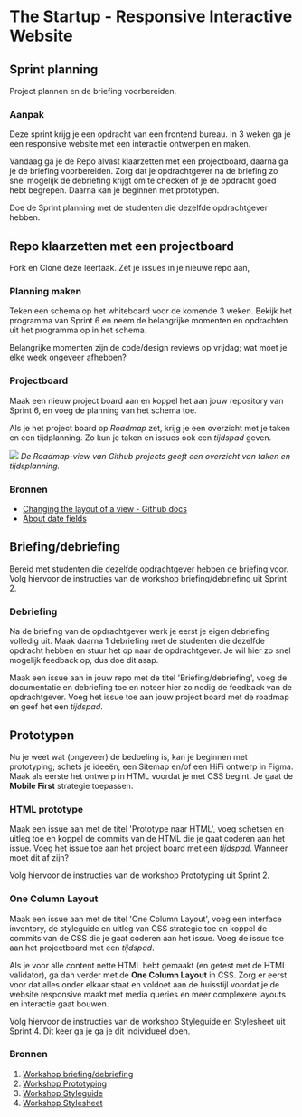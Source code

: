 # The Startup - Responsive Interactive Website

## Sprint planning

Project plannen en de briefing voorbereiden.

<!-- Je begint een project altijd met een Sprint Planning, dan weet je wat je de komende weken gaat doen en wat er van je wordt verwacht. -->

### Aanpak

Deze sprint krijg je een opdracht van een frontend bureau. In 3 weken ga je een responsive website met een interactie ontwerpen en maken. 

Vandaag ga je de Repo alvast klaarzetten met een projectboard, daarna ga je de briefing voorbereiden. 
Zorg dat je opdrachtgever na de briefing zo snel mogelijk de debriefing krijgt om te checken of je de opdracht goed hebt begrepen. 
Daarna kan je beginnen met prototypen.

Doe de Sprint planning met de studenten die dezelfde opdrachtgever hebben. 
<!--Jullie kunnen samen de briefing voorbereiden en een debriefing opsturen.-->


## Repo klaarzetten met een projectboard

Fork en Clone deze leertaak. 
Zet je issues in je nieuwe repo aan, 

### Planning maken

Teken een schema op het whiteboard voor de komende 3 weken.
Bekijk het programma van Sprint 6 en neem de belangrijke momenten en opdrachten uit het programma op in het schema.

Belangrijke momenten zijn de code/design reviews op vrijdag; wat moet je elke week ongeveer afhebben? 

### Projectboard

Maak een nieuw project board aan en koppel het aan jouw repository van Sprint 6, en voeg de planning van het schema toe.

Als je het project board op *Roadmap* zet, krijg je een overzicht met je taken en een tijdplanning. Zo kun je taken en issues ook een _tijdspad_ geven.

![](ghprojects-example-roadmap.webp)
*De Roadmap-view van Github projects geeft een overzicht van taken en tijdsplanning.*

### Bronnen
- [Changing the layout of a view - Github docs](https://docs.github.com/en/issues/planning-and-tracking-with-projects/customizing-views-in-your-project/changing-the-layout-of-a-view)
- [About date fields](https://docs.github.com/en/issues/planning-and-tracking-with-projects/understanding-fields/about-date-fields)


## Briefing/debriefing

Bereid met studenten die dezelfde opdrachtgever hebben de briefing voor. 
Volg hiervoor de instructies van de workshop briefing/debriefing uit Sprint 2.

### Debriefing

Na de briefing van de opdrachtgever werk je eerst je eigen debriefing volledig uit. 
Maak daarna 1 debriefing met de studenten die dezelfde opdracht hebben en stuur het op naar de opdrachtgever. 
Je wil hier zo snel mogelijk feedback op, dus doe dit asap.

Maak een issue aan in jouw repo met de titel 'Briefing/debriefing', voeg de documentatie en debriefing toe en noteer hier zo nodig de feedback van de opdrachtgever.
Voeg het issue toe aan jouw project board met de roadmap en geef het een *tijdspad*.

## Prototypen

Nu je weet wat (ongeveer) de bedoeling is, kan je beginnen met prototyping; schets je ideeën, een Sitemap en/of een HiFi ontwerp in Figma. 
Maak als eerste het ontwerp in HTML voordat je met CSS begint. Je gaat de **Mobile First** strategie toepassen.

### HTML prototype
Maak een issue aan met de titel 'Prototype naar HTML', voeg schetsen en uitleg toe en koppel de commits van de HTML die je gaat coderen aan het issue.
Voeg het issue toe aan het project board met een *tijdspad*. Wanneer moet dit af zijn?

Volg hiervoor de instructies van de workshop Prototyping uit Sprint 2.

### One Column Layout
Maak een issue aan met de titel 'One Column Layout', voeg een interface inventory, de styleguide en uitleg van CSS strategie toe en koppel de commits van de CSS die je gaat coderen aan het issue.
Voeg de issue toe aan het projectboard met een *tijdspad*.

Als je voor alle content nette HTML hebt gemaakt (en getest met de HTML validator), ga dan verder met de **One Column Layout** in CSS. Zorg er eerst voor dat alles onder elkaar staat en voldoet aan de huisstijl voordat je de website responsive maakt met media queries en meer complexere layouts en interactie gaat bouwen.

Volg hiervoor de instructies van de workshop Styleguide en Stylesheet uit Sprint 4. Dit keer ga je ga je dit individueel doen. 

### Bronnen
1. [Workshop briefing/debriefing](https://github.com/fdnd-task/the-client-website/blob/main/docs/briefing-debriefing.md)
2. [Workshop Prototyping](https://github.com/fdnd-task/the-client-website/blob/main/docs/prototyping.md)
3. [Workshop Styleguide](https://github.com/fdnd-task/look-and-feel-corporate-identity/blob/main/docs/styleguide.md)
4. [Workshop Stylesheet](https://github.com/fdnd-task/look-and-feel-corporate-identity/blob/main/docs/stylesheet.md)


